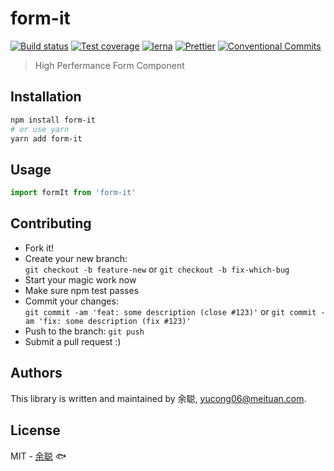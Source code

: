 # form-it

[![Build status](https://img.shields.io/travis/余聪/form-it/master.svg?style=flat-square)](https://travis-ci.org/余聪/form-it)
[![Test coverage](https://img.shields.io/codecov/c/github/余聪/form-it.svg?style=flat-square)](https://codecov.io/github/余聪/form-it?branch=master)
[![lerna](https://img.shields.io/badge/maintained%20with-lerna-cc00ff.svg?style=flat-square)](https://lernajs.io/)
[![Prettier](https://img.shields.io/badge/code_style-prettier-ff69b4.svg?style=flat-square)](https://prettier.io/)
[![Conventional Commits](https://img.shields.io/badge/Conventional%20Commits-1.0.0-yellow.svg?style=flat-square)](https://conventionalcommits.org)

> High Perfermance Form Component

## Installation

```bash
npm install form-it
# or use yarn
yarn add form-it
```

## Usage

```javascript
import formIt from 'form-it'
```

## Contributing

- Fork it!
- Create your new branch:\
  `git checkout -b feature-new` or `git checkout -b fix-which-bug`
- Start your magic work now
- Make sure npm test passes
- Commit your changes:\
  `git commit -am 'feat: some description (close #123)'` or `git commit -am 'fix: some description (fix #123)'`
- Push to the branch: `git push`
- Submit a pull request :)

## Authors

This library is written and maintained by 余聪, <a href="mailto:yucong06@meituan.com">yucong06@meituan.com</a>.

## License

MIT - [余聪](https://github.com/余聪) 🐟
